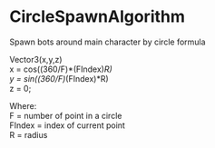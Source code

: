 # CircleSpawnAlgorithm
Spawn bots around main character by circle formula 

Vector3(x,y,z)  
x = cos((360/F)*(FIndex)*R)  
y = sin((360/F)*(FIndex)*R)  
z = 0;  
  
Where:  
F = number of point in a circle  
FIndex = index of current point  
R = radius  

